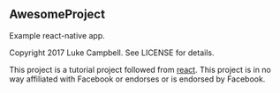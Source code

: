 AwesomeProject
--------------

Example react-native app.

Copyright 2017 Luke Campbell. See LICENSE for details.

This project is a tutorial project followed from
[react](https://facebook.github.io/react-native/docs/tutorial.html#content).
This project is in no way affiliated with Facebook or endorses or is endorsed
by Facebook.

